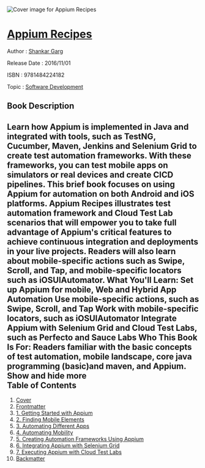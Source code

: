 ![Cover image for Appium Recipes](https://imgdetail.ebookreading.net/cover/cover/web_mobile/EB9781484224182.jpg)

[Appium Recipes](https://ebookreading.net/view/book/Appium+Recipes-EB9781484224182_1.html "Appium Recipes")
====================================================================================================================

Author : [Shankar Garg](https://ebookreading.net/search/author/Shankar+Garg)

Release Date : 2016/11/01

ISBN : 9781484224182

Topic : [Software Development](https://ebookreading.net/search/category/software-development)

Book Description
-----------------

 Learn how Appium is implemented in Java and integrated with tools, such as TestNG, Cucumber, Maven, Jenkins and Selenium Grid to create test automation frameworks. With these frameworks, you can test mobile apps on simulators or real devices and create CICD pipelines.
This brief book focuses on using Appium for automation on both Android and iOS platforms. Appium Recipes illustrates test automation framework and Cloud Test Lab scenarios that will empower you to take full advantage of Appium's critical features to achieve continuous integration and deployments in your live projects. Readers will also learn about mobile-specific actions such as Swipe, Scroll, and Tap, and mobile-specific locators such as iOSUIAutomator.
What You'll Learn:
Set up Appium for mobile, Web and Hybrid App Automation
Use mobile-specific actions, such as Swipe, Scroll, and Tap
Work with mobile-specific locators, such as iOSUIAutomator
Integrate Appium with Selenium Grid and Cloud Test Labs, such as Perfecto and Sauce Labs
Who This Book Is For:
Readers familiar with the basic concepts of test automation, mobile landscape, core java programming (basic)and maven, and Appium.
        Show and hide more                
Table of Contents
-----------------

1. [Cover](https://ebookreading.net/view/book/Appium+Recipes-EB9781484224182_1.html)
1. [Frontmatter](https://ebookreading.net/view/book/Appium+Recipes-EB9781484224182_2.html)
1. [1. Getting Started with Appium](https://ebookreading.net/view/book/Appium+Recipes-EB9781484224182_3.html)
1. [2. Finding Mobile Elements](https://ebookreading.net/view/book/Appium+Recipes-EB9781484224182_4.html)
1. [3. Automating Different Apps](https://ebookreading.net/view/book/Appium+Recipes-EB9781484224182_5.html)
1. [4. Automating Mobility](https://ebookreading.net/view/book/Appium+Recipes-EB9781484224182_6.html)
1. [5. Creating Automation Frameworks Using Appium](https://ebookreading.net/view/book/Appium+Recipes-EB9781484224182_7.html)
1. [6. Integrating Appium with Selenium Grid](https://ebookreading.net/view/book/Appium+Recipes-EB9781484224182_8.html)
1. [7. Executing Appium with Cloud Test Labs](https://ebookreading.net/view/book/Appium+Recipes-EB9781484224182_9.html)
1. [Backmatter](https://ebookreading.net/view/book/Appium+Recipes-EB9781484224182_10.html)
